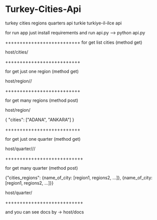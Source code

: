 # Turkey-Cities-Api
turkey cities regions quarters api 
turkie turkiye-il-ilce api

for run app just install requirements and run api.py --> python api.py

++++++++++++++++++++++++++
for get list cities (method get)

host/cities/

++++++++++++++++++++++++++

for get just one region (method get)

host/region/<city name>/

++++++++++++++++++++++++++

for get many regions (method post)

host/region/

{
  "cities": ["ADANA", "ANKARA"]
}

++++++++++++++++++++++++++

for get just one quarter (method get)

host/quarter/<city name>/<region name>/

+++++++++++++++++++++++++++

for get many quarter (method post)

{"cities_regions": {name_of_city: [region1, regions2, ...]}, {name_of_city: [region1, regions2, ...]}}

host/quarter/

+++++++++++++++++++++++++++

and you can see docs by -> host/docs
